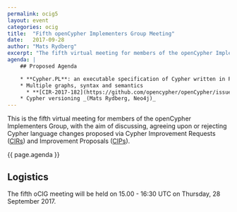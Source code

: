 ```yaml
---
permalink: ocig5
layout: event
categories: ocig
title:  "Fifth openCypher Implementers Group Meeting"
date:   2017-09-28
author: "Mats Rydberg"
excerpt: "The fifth virtual meeting for members of the openCypher Implementers Group."
agenda: |
    ## Proposed Agenda

    * **Cypher.PL**: an executable specification of Cypher written in Prolog _(Jan Posiadała and Paweł Susicki, Scott Tiger)_
    * Multiple graphs, syntax and semantics
      * **[CIR-2017-182](https://github.com/opencypher/openCypher/issues/182)**: Adding support for multiple graphs _(Stefan Plantikow, Neo4j)_
    * Cypher versioning _(Mats Rydberg, Neo4j)_
---
```

This is the fifth virtual meeting for members of the openCypher Implementers Group, with the aim of discussing, agreeing upon or rejecting Cypher language changes proposed via Cypher Improvement Requests (<a href="https://github.com/opencypher/openCypher/issues?q=is%3Aopen+is%3Aissue+label%3ACIR" target="_blank">CIRs</a>) and Improvement Proposals (<a href="/cips/" target="_blank">CIPs</a>).


{{ page.agenda }}

## Logistics

The fifth oCIG meeting will be held on 15.00 - 16:30 UTC on Thursday, 28 September 2017.
